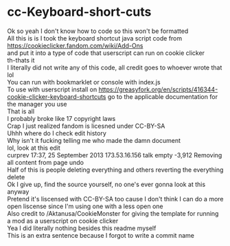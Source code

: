 # cc-Keyboard-short-cuts
Ok so yeah I don't know how to code so this won't be formatted <br>
All this is is I took the keyboard shortcut java script code from https://cookieclicker.fandom.com/wiki/Add-Ons <br>
and put it into a type of code that userscript can run on cookie clicker<br>
th-thats it <br>
I literally did not write any of this code, all credit goes to whoever wrote that lol <br>
You can run with bookmarklet or console with index.js <br>
To use with userscript install on https://greasyfork.org/en/scripts/416344-cookie-clicker-keyboard-shortcuts
go to the applicable documentation for the manager you use <br>
That is all <br>
I probably broke like 17 copyright laws <br>
Crap I just realized fandom is licesned under CC-BY-SA <br>
Uhhh where do I check edit history <br>
Why isn't it fucking telling me who made the damn document <br> 
lol, look at this edit <br>
curprev 17:37, 25 September 2013‎ 173.53.16.156 talk‎ empty -3,912‎ Removing all content from page undo <br>
Half of this is people deleting everything and others reverting the everything delete <br> 
Ok I give up, find the source yourself, no one's ever gonna look at this anyway <br> 
Pretend it's liscensed with CC-BY-SA too cause I don't think I can do a more open liscense since I'm using one with a less open one <br>
Also credit to /Aktanusa/CookieMonster for giving the template for running a mod as a userscript on cookie clicker <br>
Yea I did literally nothing besides this readme myself <br>
This is an extra sentence because I forgot to write a commit name

